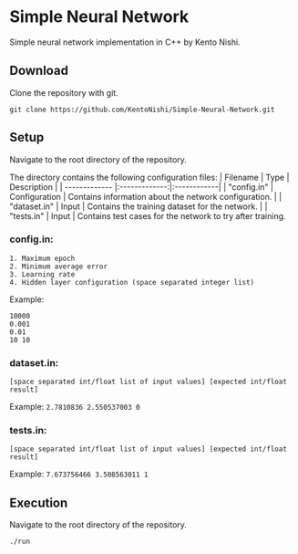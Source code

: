 # Simple Neural Network

Simple neural network implementation in C++ by Kento Nishi.

## Download
Clone the repository with git.
```
git clone https://github.com/KentoNishi/Simple-Neural-Network.git
```

## Setup

Navigate to the root directory of the repository.

The directory contains the following configuration files:
| Filename      | Type          | Description |
| ------------- |:-------------:|:------------|
| "config.in"   | Configuration | Contains information about the network configuration. |
| "dataset.in"  | Input         | Contains the training dataset for the network. |
| "tests.in"    | Input         | Contains test cases for the network to try after training.

### config.in:
```
1. Maximum epoch
2. Minimum average error
3. Learning rate
4. Hidden layer configuration (space separated integer list)
```
Example:
```
10000
0.001
0.01
10 10
```

### dataset.in:
```
[space separated int/float list of input values] [expected int/float result]
```
Example:
``
2.7810836 2.550537003 0
``

### tests.in:
```
[space separated int/float list of input values] [expected int/float result]
```
Example:
``
7.673756466 3.508563011 1
``


## Execution

Navigate to the root directory of the repository.

```
./run
```